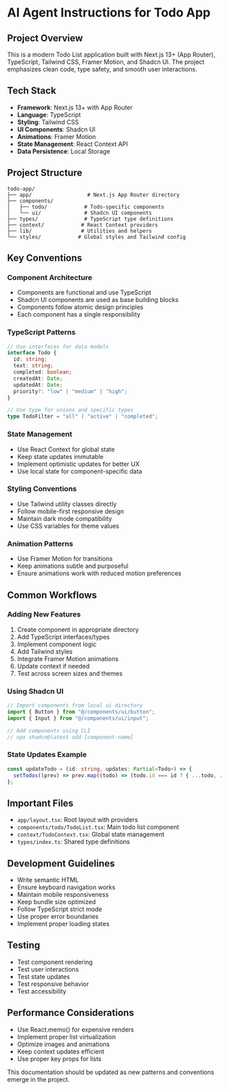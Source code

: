 # AI Agent Instructions for Todo App

## Project Overview

This is a modern Todo List application built with Next.js 13+ (App Router), TypeScript, Tailwind CSS, Framer Motion, and Shadcn UI. The project emphasizes clean code, type safety, and smooth user interactions.

## Tech Stack

- **Framework**: Next.js 13+ with App Router
- **Language**: TypeScript
- **Styling**: Tailwind CSS
- **UI Components**: Shadcn UI
- **Animations**: Framer Motion
- **State Management**: React Context API
- **Data Persistence**: Local Storage

## Project Structure

```
todo-app/
├── app/                  # Next.js App Router directory
├── components/
│   ├── todo/            # Todo-specific components
│   └── ui/              # Shadcn UI components
├── types/               # TypeScript type definitions
├── context/            # React Context providers
├── lib/                # Utilities and helpers
└── styles/            # Global styles and Tailwind config
```

## Key Conventions

### Component Architecture

- Components are functional and use TypeScript
- Shadcn UI components are used as base building blocks
- Components follow atomic design principles
- Each component has a single responsibility

### TypeScript Patterns

```typescript
// Use interfaces for data models
interface Todo {
  id: string;
  text: string;
  completed: boolean;
  createdAt: Date;
  updatedAt: Date;
  priority?: "low" | "medium" | "high";
}

// Use type for unions and specific types
type TodoFilter = "all" | "active" | "completed";
```

### State Management

- Use React Context for global state
- Keep state updates immutable
- Implement optimistic updates for better UX
- Use local state for component-specific data

### Styling Conventions

- Use Tailwind utility classes directly
- Follow mobile-first responsive design
- Maintain dark mode compatibility
- Use CSS variables for theme values

### Animation Patterns

- Use Framer Motion for transitions
- Keep animations subtle and purposeful
- Ensure animations work with reduced motion preferences

## Common Workflows

### Adding New Features

1. Create component in appropriate directory
2. Add TypeScript interfaces/types
3. Implement component logic
4. Add Tailwind styles
5. Integrate Framer Motion animations
6. Update context if needed
7. Test across screen sizes and themes

### Using Shadcn UI

```typescript
// Import components from local ui directory
import { Button } from "@/components/ui/button";
import { Input } from "@/components/ui/input";

// Add components using CLI
// npx shadcn@latest add [component-name]
```

### State Updates Example

```typescript
const updateTodo = (id: string, updates: Partial<Todo>) => {
  setTodos((prev) => prev.map((todo) => (todo.id === id ? { ...todo, ...updates } : todo)));
};
```

## Important Files

- `app/layout.tsx`: Root layout with providers
- `components/todo/TodoList.tsx`: Main todo list component
- `context/TodoContext.tsx`: Global state management
- `types/index.ts`: Shared type definitions

## Development Guidelines

- Write semantic HTML
- Ensure keyboard navigation works
- Maintain mobile responsiveness
- Keep bundle size optimized
- Follow TypeScript strict mode
- Use proper error boundaries
- Implement proper loading states

## Testing

- Test component rendering
- Test user interactions
- Test state updates
- Test responsive behavior
- Test accessibility

## Performance Considerations

- Use React.memo() for expensive renders
- Implement proper list virtualization
- Optimize images and animations
- Keep context updates efficient
- Use proper key props for lists

This documentation should be updated as new patterns and conventions emerge in the project.
